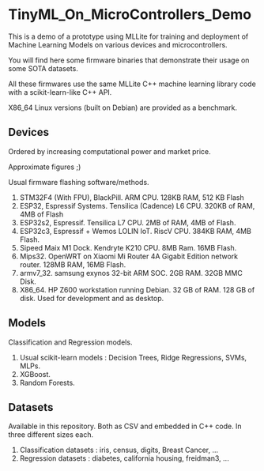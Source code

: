 # TinyML_On_MicroControllers_Demo

This is a demo of a prototype using MLLite for training and deployment of Machine Learning Models on various devices and microcontrollers.

You will find here some firmware binaries that demonstrate their usage on some SOTA datasets.

All these firmwares use the same MLLite C++ machine learning library code with a scikit-learn-like C++ API.

X86_64 Linux versions (built on Debian) are provided as a benchmark.


## Devices

Ordered by increasing computational power and market price.

Approximate figures ;)

Usual firmware flashing software/methods.

1. STM32F4 (With FPU),  BlackPill. ARM CPU. 128KB RAM, 512 KB Flash
2. ESP32, Espressif Systems. Tensilica (Cadence) L6 CPU. 320KB of RAM, 4MB of Flash
3. ESP32s2, Espressif. Tensilica L7 CPU. 2MB of RAM, 4MB of Flash.
4. ESP32c3, Espressif + Wemos LOLIN IoT. RiscV CPU. 384KB RAM, 4MB Flash.
5. Sipeed Maix M1 Dock. Kendryte K210 CPU. 8MB Ram. 16MB Flash.
6. Mips32. OpenWRT on Xiaomi Mi Router 4A Gigabit Edition network router. 128MB RAM, 16MB Flash.
7. armv7_32. samsung exynos 32-bit ARM SOC. 2GB RAM. 32GB MMC Disk.
8. X86_64. HP Z600 workstation running Debian. 32 GB of RAM. 128 GB of disk. Used for development and as desktop.

## Models

Classification and Regression models.

1. Usual scikit-learn models : Decision Trees, Ridge Regressions, SVMs, MLPs.
2. XGBoost.
3. Random Forests.

## Datasets

Available in this repository. Both as CSV and embedded in C++ code. In three different sizes each.


1. Classification datasets : iris, census, digits, Breast Cancer, ...
2. Regression datasets : diabetes, california housing, freidman3, ...
